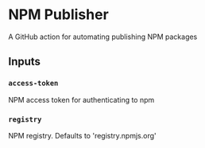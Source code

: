 # NPM Publisher

A GitHub action for automating publishing NPM packages

## Inputs

### `access-token`

NPM access token for authenticating to npm

### `registry`

NPM registry. Defaults to 'registry.npmjs.org'
